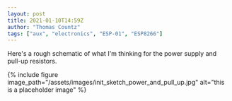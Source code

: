 ```yaml
---
layout: post
title: 2021-01-10T14:59Z
author: "Thomas Countz"
tags: ["aux", "electronics", "ESP-01", "ESP8266"]
---
```

Here's a rough schematic of what I'm thinking for the power supply and pull-up resistors.

{% include figure image_path="/assets/images/init_sketch_power_and_pull_up.jpg" alt="this is a placeholder image" %}
